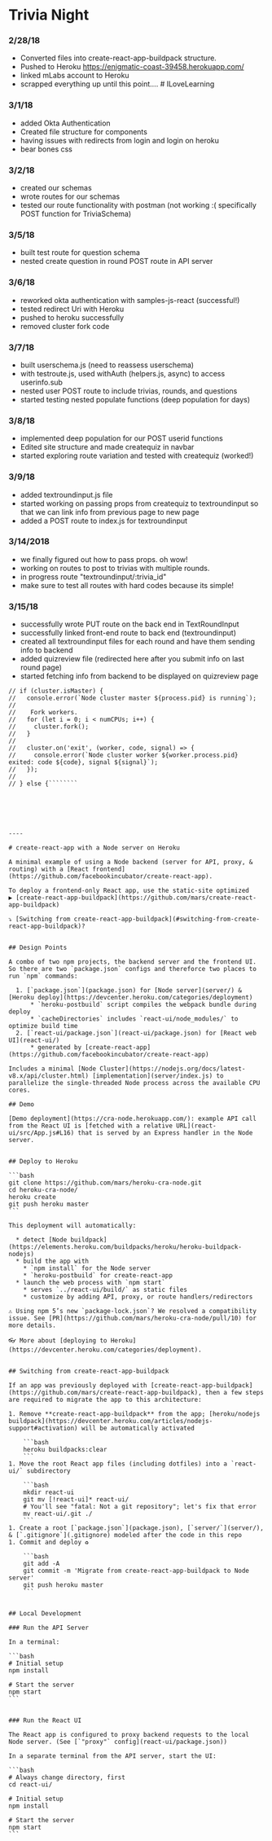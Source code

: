 
# Trivia Night

### 2/28/18
- Converted files into create-react-app-buildpack structure.
- Pushed to Heroku https://enigmatic-coast-39458.herokuapp.com/
- linked mLabs account to Heroku
- scrapped everything up until this point.... # ILoveLearning

### 3/1/18
- added Okta Authentication
- Created file structure for components
- having issues with redirects from login and login on heroku
- bear bones css

### 3/2/18
- created our schemas
- wrote routes for our schemas
- tested our route functionality with postman (not working :( specifically POST function for TriviaSchema)

### 3/5/18
- built test route for question schema
- nested create question in round POST route in API server

### 3/6/18
- reworked okta authentication with samples-js-react (successful!)
- tested redirect Uri with Heroku
- pushed to heroku successfully
- removed cluster fork code

### 3/7/18
- built userschema.js (need to reassess userschema)
- with testroute.js, used withAuth (helpers.js, async) to access userinfo.sub
- nested user POST route to include trivias, rounds, and questions
- started testing nested populate functions (deep population for days)

### 3/8/18
- implemented deep population for our POST userid functions
- Edited site structure and made createquiz in navbar
- started exploring route variation and tested with createquiz (worked!)

### 3/9/18
- added textroundinput.js file
- started working on passing props from createquiz to textroundinput so that we can link info from previous page to new page
- added a POST route to index.js for textroundinput

### 3/14/2018
- we finally figured out how to pass props. oh wow!
- working on routes to post to trivias with multiple rounds.
- in progress route "textroundinput/:trivia_id"
- make sure to test all routes with hard codes because its simple!

### 3/15/18
- successfully wrote PUT route on the back end in TextRoundInput
- successfully linked front-end route to back end (textroundinput)
- created all textroundinput files for each round and have them sending info to backend
- added quizreview file (redirected here after you submit info on last round page)
- started fetching info from backend to be displayed on quizreview page




````````// Multi-process to utilize all CPU cores.
// if (cluster.isMaster) {
//   console.error(`Node cluster master ${process.pid} is running`);
//
//    Fork workers.
//   for (let i = 0; i < numCPUs; i++) {
//     cluster.fork();
//   }
//
//   cluster.on('exit', (worker, code, signal) => {
//     console.error(`Node cluster worker ${worker.process.pid} exited: code ${code}, signal ${signal}`);
//   });
//
// } else {````````






----

# create-react-app with a Node server on Heroku

A minimal example of using a Node backend (server for API, proxy, & routing) with a [React frontend](https://github.com/facebookincubator/create-react-app).

To deploy a frontend-only React app, use the static-site optimized  
▶️ [create-react-app-buildpack](https://github.com/mars/create-react-app-buildpack)

⤵️ [Switching from create-react-app-buildpack](#switching-from-create-react-app-buildpack)?


## Design Points

A combo of two npm projects, the backend server and the frontend UI. So there are two `package.json` configs and thereforce two places to run `npm` commands:

  1. [`package.json`](package.json) for [Node server](server/) & [Heroku deploy](https://devcenter.heroku.com/categories/deployment)
      * `heroku-postbuild` script compiles the webpack bundle during deploy
      * `cacheDirectories` includes `react-ui/node_modules/` to optimize build time
  2. [`react-ui/package.json`](react-ui/package.json) for [React web UI](react-ui/)
      * generated by [create-react-app](https://github.com/facebookincubator/create-react-app)

Includes a minimal [Node Cluster](https://nodejs.org/docs/latest-v8.x/api/cluster.html) [implementation](server/index.js) to parallelize the single-threaded Node process across the available CPU cores.

## Demo

[Demo deployment](https://cra-node.herokuapp.com/): example API call from the React UI is [fetched with a relative URL](react-ui/src/App.js#L16) that is served by an Express handler in the Node server.


## Deploy to Heroku

```bash
git clone https://github.com/mars/heroku-cra-node.git
cd heroku-cra-node/
heroku create
git push heroku master
```

This deployment will automatically:

  * detect [Node buildpack](https://elements.heroku.com/buildpacks/heroku/heroku-buildpack-nodejs)
  * build the app with
    * `npm install` for the Node server
    * `heroku-postbuild` for create-react-app
  * launch the web process with `npm start`
    * serves `../react-ui/build/` as static files
    * customize by adding API, proxy, or route handlers/redirectors

⚠️ Using npm 5’s new `package-lock.json`? We resolved a compatibility issue. See [PR](https://github.com/mars/heroku-cra-node/pull/10) for more details.

👓 More about [deploying to Heroku](https://devcenter.heroku.com/categories/deployment).


## Switching from create-react-app-buildpack

If an app was previously deployed with [create-react-app-buildpack](https://github.com/mars/create-react-app-buildpack), then a few steps are required to migrate the app to this architecture:

1. Remove **create-react-app-buildpack** from the app; [heroku/nodejs buildpack](https://devcenter.heroku.com/articles/nodejs-support#activation) will be automatically activated

    ```bash
    heroku buildpacks:clear
    ```
1. Move the root React app files (including dotfiles) into a `react-ui/` subdirectory

    ```bash
    mkdir react-ui
    git mv [!react-ui]* react-ui/
    # You'll see "fatal: Not a git repository"; let's fix that error
    mv react-ui/.git ./
    ```
1. Create a root [`package.json`](package.json), [`server/`](server/), & [`.gitignore`](.gitignore) modeled after the code in this repo
1. Commit and deploy ♻️

    ```bash
    git add -A
    git commit -m 'Migrate from create-react-app-buildpack to Node server'
    git push heroku master
    ```


## Local Development

### Run the API Server

In a terminal:

```bash
# Initial setup
npm install

# Start the server
npm start
```


### Run the React UI

The React app is configured to proxy backend requests to the local Node server. (See [`"proxy"` config](react-ui/package.json))

In a separate terminal from the API server, start the UI:

```bash
# Always change directory, first
cd react-ui/

# Initial setup
npm install

# Start the server
npm start
```
